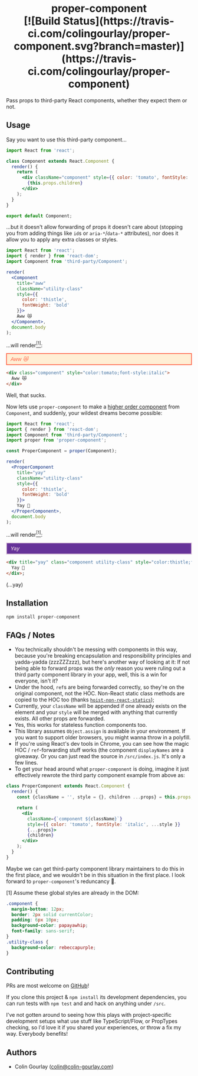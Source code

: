 <h1 align="center">
<div>proper-component</div>
[![Build Status](https://travis-ci.com/colingourlay/proper-component.svg?branch=master)](https://travis-ci.com/colingourlay/proper-component)
</h1>

Pass props to third-party React components, whether they expect them or not.

## Usage

Say you want to use this third-party component...

```jsx third-party/Component.js
import React from 'react';

class Component extends React.Component {
  render() {
    return (
      <div className="component" style={{ color: 'tomato', fontStyle: 'italic' }}>
        {this.props.children}
      </div>
    );
  }
}

export default Component;
```

...but it doesn't allow forwarding of props it doesn't care about (stopping you from adding things like `id`s or `aria-*`/`data-*` attributes), nor does it allow you to apply any extra classes or styles.

```jsx
import React from 'react';
import { render } from 'react-dom';
import Component from 'third-party/Component';

render(
  <Component
    title="aww"
    className="utility-class"
    style={{
      color: 'thistle',
      fontWeight: 'bold'
    }}>
    Aww 😿
  </Component>,
  document.body
);
```

...will render[<sup>[1]</sup>](#global-styles):

<div class="component" style="color:tomato;font-style:italic">
  Aww 😿
</div>

```html
<div class="component" style="color:tomato;font-style:italic">
  Aww 😿
</div>
```

Well, that sucks.

Now lets use `proper-component` to make a [higher order component](https://reactjs.org/docs/higher-order-components.html) from `Component`, and suddenly, your wildest dreams become possible:

```jsx
import React from 'react';
import { render } from 'react-dom';
import Component from 'third-party/Component';
import proper from 'proper-component';

const ProperComponent = proper(Component);

render(
  <ProperComponent
    title="yay"
    className="utility-class"
    style={{
      color: 'thistle',
      fontWeight: 'bold'
    }}>
    Yay 🎉
  </ProperComponent>,
  document.body
);
```

...will render[<sup>[1]</sup>](#global-styles):

<div title="yay" class="component utility-class" style="color:thistle;font-style:italic;font-weight:bold">
  Yay 🎉
</div>

```html
<div title="yay" class="component utility-class" style="color:thistle;font-style:italic;font-weight:bold">
  Yay 🎉
</div>;
```

(...yay)

## Installation

```sh
npm install proper-component
```

## FAQs / Notes

- You technically shouldn't be messing with components in this way, because you're breaking encapsulation and responsibility principles and yadda-yadda (zzzZZZzzz), but here's another way of looking at it: If not being able to forward props was the _only_ reason you were ruling out a third party component library in your app, well, this is a win for everyone, isn't it?
- Under the hood, `ref`s are being forwarded correctly, so they're on the original component, not the HOC. Non-React static class methods are copied to the HOC too (thanks [`hoist-non-react-statics`](https://github.com/mridgway/hoist-non-react-statics));
- Currently, your `className` will be appended if one already exists on the element and your `style` will be merged with anything that currently exists. All other props are forwarded.
- Yes, this works for stateless function components too.
- This library assumes `Object.assign` is available in your environment. If you want to support older browsers, you might wanna throw in a polyfill.
- If you're using React's dev tools in Chrome, you can see how the magic HOC / `ref`-forwarding stuff works (the component `displayNames` are a giveaway. Or you can just read the source in `/src/index.js`. It's only a few lines.
- To get your head around what `proper-component` is doing, imagine it just effectively rewrote the third party component example from above as:

```jsx
class ProperComponent extends React.Component {
  render() {
    const {className = '', style = {}, children ...props} = this.props;

    return (
      <div
        className={`component ${className}`}
        style={{ color: 'tomato', fontStyle: 'italic', ...style }}
        {...props}>
        {children}
      </div>
    );
  }
}
```

Maybe we can get third-party component library maintainers to do this in the first place, and we wouldn't be in this situation in the first place. I look forward to `proper-component`'s reduncancy 🤞.

<p id="global-styles">[1] Assume these global styles are already in the DOM:</p>
<style>
.component {
  margin-bottom: 12px;
  border: 2px solid currentColor;
  padding: 6px 10px;
  background-color: papayawhip;
  font-family: sans-serif;
}
.utility-class {
  background-color: rebeccapurple;
}
</style>

```css
.component {
  margin-bottom: 12px;
  border: 2px solid currentColor;
  padding: 6px 10px;
  background-color: papayawhip;
  font-family: sans-serif;
}
.utility-class {
  background-color: rebeccapurple;
}
```

## Contributing

PRs are most welcome on [GitHub](https://github.com/colingourlay/proper-component)!

If you clone this project & `npm install` its development dependencies, you can run tests with `npm test` and and hack on anything under `/src`.

I've not gotten around to seeing how this plays with project-specific development setups what use stuff like TypeScript/Flow, or PropTypes checking, so I'd love it if you shared your experiences, or throw a fix my way. Everybody benefits!

## Authors

- Colin Gourlay ([colin@colin-gourlay.com](mailto:colin@colin-gourlay.com))
